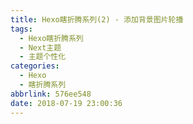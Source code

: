 ```yaml
---
title: Hexo瞎折腾系列(2) - 添加背景图片轮播
tags:
  - Hexo瞎折腾系列
  - Next主题
  - 主题个性化
categories:
  - Hexo
  - 瞎折腾系列
abbrlink: 576ee548
date: 2018-07-19 23:00:36
---
```

